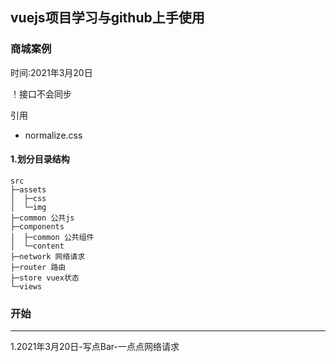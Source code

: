 ## vuejs项目学习与github上手使用

### 商城案例

时间:2021年3月20日

！接口不会同步

引用
* normalize.css

#### 1.划分目录结构
```
src
├─assets
│  ├─css
│  └─img
├─common 公共js
├─components
│  ├─common 公共组件
│  └─content
├─network 网络请求
├─router 路由
├─store vuex状态
└─views 
```
### 开始

---
1.2021年3月20日-写点Bar-一点点网络请求

